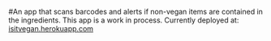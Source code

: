 #An app that scans barcodes and alerts if non-vegan items are contained in the ingredients.
This app is a work in process. Currently deployed at:
[isitvegan.herokuapp.com](https://vegancheck.herokuapp.com)
